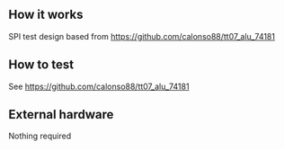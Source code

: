 <!---

This file is used to generate your project datasheet. Please fill in the information below and delete any unused
sections.

You can also include images in this folder and reference them in the markdown. Each image must be less than
512 kb in size, and the combined size of all images must be less than 1 MB.
-->

## How it works

SPI test design based from https://github.com/calonso88/tt07_alu_74181

## How to test

See https://github.com/calonso88/tt07_alu_74181

## External hardware

Nothing required
